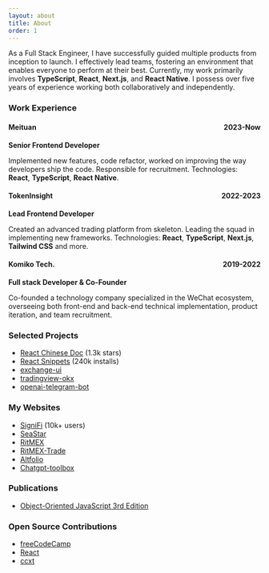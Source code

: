 ```yaml
---
layout: about
title: About
order: 1
---
```


As a Full Stack Engineer, I have successfully guided multiple products from inception to launch. I effectively lead teams, fostering an environment that enables everyone to perform at their best. Currently, my work primarily involves **TypeScript**, **React**, **Next.js**, and **React Native**. I possess over five years of experience working both collaboratively and independently.

### Work Experience

<h4 style="display: flex; justify-content: space-between; align-items: baseline;">
  <span>Meituan</span> <span>2023-Now</span>
</h4>

**Senior Frontend Developer**

Implemented new features, code refactor, worked on improving the way developers ship the code. Responsible for recruitment. Technologies: **React**, **TypeScript**, **React Native**.

<h4 style="display: flex; justify-content: space-between; align-items: baseline;">
  <span>TokenInsight</span> <span>2022-2023</span>
</h4>

**Lead Frontend Developer**

Created an advanced trading platform from skeleton. Leading the squad in implementing new frameworks. Technologies: **React**, **TypeScript**, **Next.js**, **Tailwind CSS** and more.

<h4 style="display: flex; justify-content: space-between; align-items: baseline;">
  <span>Komiko Tech.</span> <span>2019-2022</span>
</h4>

**Full stack Developer & Co-Founder**

Co-founded a technology company specialized in the WeChat ecosystem, overseeing both front-end and back-end technical implementation, product iteration, and team recruitment.

### Selected Projects

* [React Chinese Doc](https://github.com/discountry/react) (1.3k stars)
* [React Snippets](https://marketplace.visualstudio.com/items?itemName=discountry.react-redux-react-router-snippets) (240k installs)
* [exchange-ui](https://github.com/discountry/exchange-ui)
* [tradingview-okx](https://github.com/discountry/tradingview-okx)
* [openai-telegram-bot](https://github.com/discountry/openai-telegram-bot)

### My Websites

* [SigniFi](https://signifi.life) (10k+ users)
* [SeaStar](https://seastar.club)
* [RitMEX](https://ritmex.one)
* [RitMEX-Trade](https://trade.ritmex.one/)
* [Altfolio](https://altfolio.ritmex.one/)
* [Chatgpt-toolbox](https://chatgpt.yubolun.com)

### Publications

* [Object-Oriented JavaScript 3rd Edition](https://book.douban.com/subject/35692269/)

### Open Source Contributions

* [freeCodeCamp](https://www.freecodecamp.org/)
* [React](https://react.dev/)
* [ccxt](https://github.com/ccxt/ccxt)
